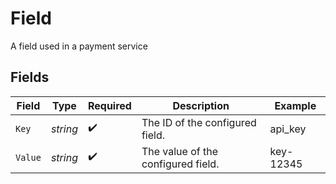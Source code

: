 # Field

A field used in a payment service


## Fields

| Field                              | Type                               | Required                           | Description                        | Example                            |
| ---------------------------------- | ---------------------------------- | ---------------------------------- | ---------------------------------- | ---------------------------------- |
| `Key`                              | *string*                           | :heavy_check_mark:                 | The ID of the configured field.    | api_key                            |
| `Value`                            | *string*                           | :heavy_check_mark:                 | The value of the configured field. | key-12345                          |